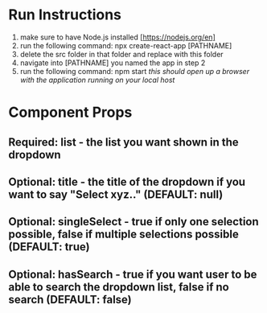 # Run Instructions
1. make sure to have Node.js installed [https://nodejs.org/en]
2. run the following command:  npx create-react-app [PATHNAME]
3. delete the src folder in that folder and replace with this folder
4. navigate into [PATHNAME] you named the app in step 2
5. run the following command: npm start
*this should open up a browser with the application running on your local host*

# Component Props
## Required: list - the list you want shown in the dropdown
## Optional: title - the title of the dropdown if you want to say "Select xyz.." (DEFAULT: null)
## Optional: singleSelect - true if only one selection possible, false if multiple selections possible (DEFAULT: true)
## Optional: hasSearch - true if you want user to be able to search the dropdown list, false if no search (DEFAULT: false)
